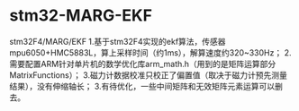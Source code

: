 # stm32-MARG-EKF
stm32F4/MARG/EKF
1.基于stm32F4实现的ekf算法，传感器mpu6050+HMC5883L，算上采样时间（约1ms），解算速度约320~330Hz；
2.需要配置ARM针对单片机的数学优化库arm_math.h（用到的是矩阵运算部分MatrixFunctions）；
3.磁力计数据校准只校正了偏置值（取决于磁力计预先测量结果），没有伸缩轴长；
3.有待优化，一些中间矩阵和无效矩阵元素运算可以删去。
